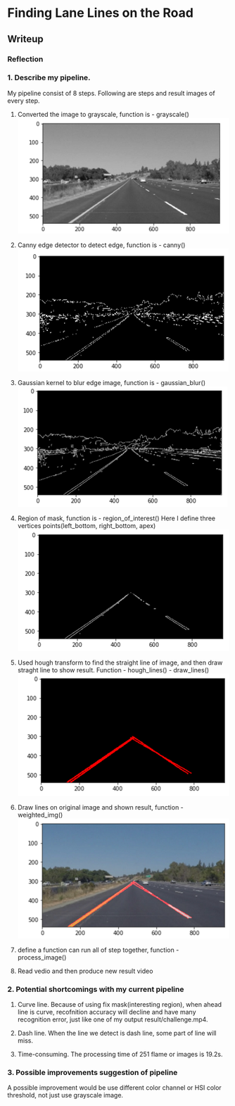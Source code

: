 # Finding Lane Lines on the Road

## Writeup 


### Reflection

### 1.  Describe my pipeline.

My pipeline consist of 8 steps. Following are steps and result images of every step.

1) Converted the image to grayscale, function is - grayscale()
![](test_images_output/gray.png)

2) Canny edge detector to detect edge, function is - canny()
![](test_images_output/canny_edge.png)

3) Gaussian kernel to blur edge image, function is - gaussian_blur()
![](test_images_output/gaussian.png)

4) Region of mask, function is - region_of_interest() Here I define three vertices points(left_bottom, right_bottom, apex)
![](test_images_output/masked_image.png)

5) Used hough transform to find the straight line of image, and then draw straght line to show result. Function - hough_lines() - draw_lines()
![](test_images_output/line_image.png)

6) Draw lines on original image and shown result, function - weighted_img()
![](test_images_output/result.png)

7) define a function can run all of step together, function - process_image()

8) Read vedio and then produce new result video


### 2. Potential shortcomings with my current pipeline

1) Curve line. Because of using fix mask(interesting region), when ahead line is curve, recofnition accuracy will decline and have many recognition error, just like one of my output result/challenge.mp4.

2) Dash line. When the line we detect is dash line, some part of line will miss.

3) Time-consuming. The processing time of 251 flame or images is 19.2s.


### 3. Possible improvements suggestion of pipeline

A possible improvement would be use different color channel or HSI color threshold, not just use grayscale image.
